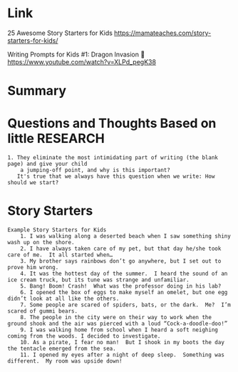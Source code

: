 Link
===============
<p>

25 Awesome Story Starters for Kids
https://mamateaches.com/story-starters-for-kids/

Writing Prompts for Kids #1: Dragon Invasion 🐲
https://www.youtube.com/watch?v=XLPd_pegK38

</p>

Summary
===============

Questions and Thoughts Based on little RESEARCH
===============
    1. They eliminate the most intimidating part of writing (the blank page) and give your child 
        a jumping-off point, and why is this important?
       It's true that we always have this question when we write: How should we start?

Story Starters
===============
    Example Story Starters for Kids
        1. I was walking along a deserted beach when I saw something shiny wash up on the shore.
        2. I have always taken care of my pet, but that day he/she took care of me.  It all started when…
        3. My brother says rainbows don’t go anywhere, but I set out to prove him wrong.
        4. It was the hottest day of the summer.  I heard the sound of an ice cream truck, but its tune was strange and unfamiliar.
        5. Bang! Boom! Crash!  What was the professor doing in his lab?
        6. I opened the box of eggs to make myself an omelet, but one egg didn’t look at all like the others.
        7. Some people are scared of spiders, bats, or the dark.  Me?  I’m scared of gummi bears.
        8. The people in the city were on their way to work when the ground shook and the air was pierced with a loud “Cock-a-doodle-doo!”
        9. I was walking home from school when I heard a soft neighing coming from the woods. I decided to investigate.
        10. As a pirate, I fear no man!  But I shook in my boots the day the tentacle emerged from the sea.
        11. I opened my eyes after a night of deep sleep.  Something was different.  My room was upside down!
